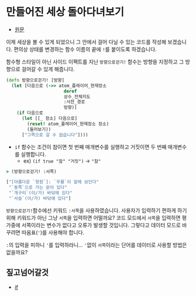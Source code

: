 # 만들어진 세상 돌아다녀보기

- [원문](https://www.lisperati.com/walking.html)


이제 세상을 볼 수 있게 되었으니 그 안에서 걸어 다닐 수 있는 코드를 작성해 보겠습니다.
 편의상 상태를 변경하는 함수 이름의 끝에 `!`를 붙이도록 하겠습니다.

 함수형 스타일이 아닌 사이드 이펙트를 지닌 `방향으로걷기!` 함수는 방향을 지정하고 그 방향으로 걸어갈 수 있게 해줍니다.
 
``` clojure
(defn 방향으로걷기! [방향]
  (let [다음으로 (->> atom_플레이어_현재장소
                      deref
                      상수_전체지도
                      :사전_경로
                      방향)]
    (if 다음으로
      (let [[_ 장소] 다음으로]
        (reset! atom_플레이어_현재장소 장소)
        (둘러보기))
      ["그쪽으로 갈 수 없습니다"])))
```

- `if` 함수는 조건이 참이면 첫 번째 매개변수를 실행하고 거짓이면 두 번째 매개변수를 실행합니다.
  - ex) `(if true "참" "거짓")` -> `"참"`

``` clojure
> (방향으로걷기! :서쪽)

["[아름다운 `정원`]: `우물`이 앞에 보인다"
 "`동쪽`으로 가는 문이 있다"
 "`개구리`(이/가) 바닦에 있다"
 "`사슬`(이/가) 바닦에 있다"]
```

 `방향으로걷기!`함수에선 키워드 `:서쪽`을 사용하였습니다. 사용자가 입력하기 편하게 하기 위해 키워드가 아닌 그냥 `서쪽`을 입력하면 어떨까요?
 코드 모드에서 `서쪽`을 입력하면 평가중에 서쪽이라는 변수가 없다고 오류가 발생할 것입니다. 그렇다고 데이터 모드로 바꾸려면 따옴표(`'`)를 사용해야 합니다.

 `:`의 입력을 피하니 `'`를 입력하라니... `'`없이 `서쪽`이라는 단어를 데이터로 사용할 방법은 없을까요?

## 짚고넘어갈것

- [if](https://clojuredocs.org/clojure.core/if)
